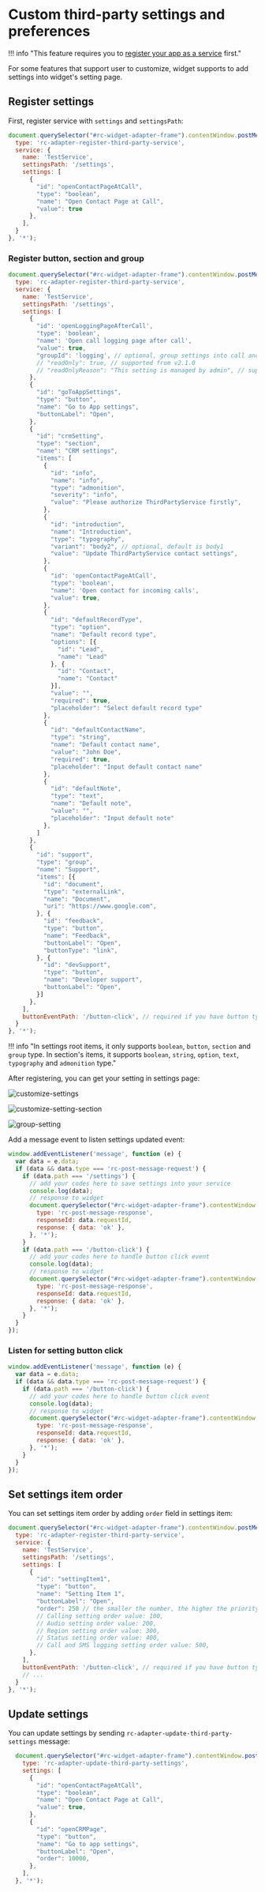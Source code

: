 # Custom third-party settings and preferences

!!! info "This feature requires you to [register your app as a service](index.md) first."

For some features that support user to customize, widget supports to add settings into widget's setting page.

## Register settings

First, register service with `settings` and `settingsPath`:

```js
document.querySelector("#rc-widget-adapter-frame").contentWindow.postMessage({
  type: 'rc-adapter-register-third-party-service',
  service: {
    name: 'TestService',
    settingsPath: '/settings',
    settings: [
      {
        "id": "openContactPageAtCall",
        "type": "boolean",
        "name": "Open Contact Page at Call",
        "value": true
      },
    ],
  }
}, '*');
```

### Register button, section and group

<!-- md:version 2.0.0 -->

```js
document.querySelector("#rc-widget-adapter-frame").contentWindow.postMessage({
  type: 'rc-adapter-register-third-party-service',
  service: {
    name: 'TestService',
    settingsPath: '/settings',
    settings: [
      {
        "id": 'openLoggingPageAfterCall',
        "type": 'boolean',
        "name": 'Open call logging page after call',
        "value": true,
        "groupId": 'logging', // optional, group settings into call and sms logging settings
        // "readOnly": true, // supported from v2.1.0
        // "readOnlyReason": "This setting is managed by admin", // supported from v2.1.0
      },
      {
        "id": "goToAppSettings",
        "type": "button",
        "name": "Go to App settings",
        "buttonLabel": "Open",
      },
      {
        "id": "crmSetting",
        "type": "section",
        "name": "CRM settings",
        "items": [
          {
            "id": "info",
            "name": "info",
            "type": "admonition",
            "severity": "info",
            "value": "Please authorize ThirdPartyService firstly",
          },
          {
            "id": "introduction",
            "name": "Introduction",
            "type": "typography",
            "variant": "body2", // optional, default is body1
            "value": "Update ThirdPartyService contact settings",
          },
          {
            "id": 'openContactPageAtCall',
            "type": 'boolean',
            "name": 'Open contact for incoming calls',
            "value": true,
          },
          {
            "id": "defaultRecordType",
            "type": "option",
            "name": "Default record type",
            "options": [{
              "id": "Lead",
              "name": "Lead"
            }, {
              "id": "Contact",
              "name": "Contact"
            }],
            "value": "",
            "required": true,
            "placeholder": "Select default record type"
          },
          {
            "id": "defaultContactName",
            "type": "string",
            "name": "Default contact name",
            "value": "John Doe",
            "required": true,
            "placeholder": "Input default contact name"
          },
          {
            "id": "defaultNote",
            "type": "text",
            "name": "Default note",
            "value": "",
            "placeholder": "Input default note"
          },
        ]
      },
      {
        "id": "support",
        "type": "group",
        "name": "Support",
        "items": [{
          "id": "document",
          "type": "externalLink",
          "name": "Document",
          "uri": "https://www.google.com",
        }, {
          "id": "feedback",
          "type": "button",
          "name": "Feedback",
          "buttonLabel": "Open",
          "buttonType": "link",
        }, {
          "id": "devSupport",
          "type": "button",
          "name": "Developer support",
          "buttonLabel": "Open",
        }]
      },
    ],
    buttonEventPath: '/button-click', // required if you have button type in settings
  }
}, '*');
```

!!! info "In settings root items, it only supports `boolean`, `button`, `section` and `group` type. In section's items, it supports `boolean`, `string`, `option`, `text`, `typography` and `admonition` type."

After registering, you can get your setting in settings page:

![customize-settings](https://github.com/user-attachments/assets/561e51b5-83fb-419f-aa01-e80c63f9d081)

![customize-setting-section](https://github.com/user-attachments/assets/7c0d1253-bf0c-4861-a817-d8ca3242e7a9)

![group-setting](https://github.com/user-attachments/assets/9879a084-1507-4b6e-aea4-8fc5a8540b8b)

Add a message event to listen settings updated event:

```js
window.addEventListener('message', function (e) {
  var data = e.data;
  if (data && data.type === 'rc-post-message-request') {
    if (data.path === '/settings') {
      // add your codes here to save settings into your service
      console.log(data);
      // response to widget
      document.querySelector("#rc-widget-adapter-frame").contentWindow.postMessage({
        type: 'rc-post-message-response',
        responseId: data.requestId,
        response: { data: 'ok' },
      }, '*');
    }
    if (data.path === '/button-click') {
      // add your codes here to handle button click event
      console.log(data);
      // response to widget
      document.querySelector("#rc-widget-adapter-frame").contentWindow.postMessage({
        type: 'rc-post-message-response',
        responseId: data.requestId,
        response: { data: 'ok' },
      }, '*');
    }
  }
});
```

### Listen for setting button click

<!-- md:version 2.0.0 -->

```js
window.addEventListener('message', function (e) {
  var data = e.data;
  if (data && data.type === 'rc-post-message-request') {
    if (data.path === '/button-click') {
      // add your codes here to handle button click event
      console.log(data);
      // response to widget
      document.querySelector("#rc-widget-adapter-frame").contentWindow.postMessage({
        type: 'rc-post-message-response',
        responseId: data.requestId,
        response: { data: 'ok' },
      }, '*');
    }
  }
});
```

## Set settings item order

<!-- md:version 2.0.0 -->

You can set settings item order by adding `order` field in settings item:

```js
document.querySelector("#rc-widget-adapter-frame").contentWindow.postMessage({
  type: 'rc-adapter-register-third-party-service',
  service: {
    name: 'TestService',
    settingsPath: '/settings',
    settings: [
      {
        "id": "settingItem1",
        "type": "button",
        "name": "Setting Item 1",
        "buttonLabel": "Open",
        "order": 250 // the smaller the number, the higher the priority. 
        // Calling setting order value: 100,
        // Audio setting order value: 200,
        // Region setting order value: 300,
        // Status setting order value: 400,
        // Call and SMS logging setting order value: 500,
      },
    ],
    buttonEventPath: '/button-click', // required if you have button type in settings
    // ...
  }
}, '*');
```

## Update settings

<!-- md:version 2.0.0 -->

You can update settings by sending `rc-adapter-update-third-party-settings` message:

```js
  document.querySelector("#rc-widget-adapter-frame").contentWindow.postMessage({
    type: 'rc-adapter-update-third-party-settings',
    settings: [
      {
        "id": "openContactPageAtCall",
        "type": "boolean",
        "name": "Open Contact Page at Call",
        "value": true,
      },
      {
        "id": "openCRMPage",
        "type": "button",
        "name": "Go to app settings",
        "buttonLabel": "Open",
        "order": 10000,
      },
    ],
  }, '*');
```

